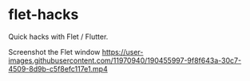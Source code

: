 # flet-hacks
Quick hacks with Flet / Flutter.


Screenshot the Flet window
https://user-images.githubusercontent.com/11970940/190455997-9f8f643a-30c7-4509-8d9b-c5f8efc117e1.mp4

